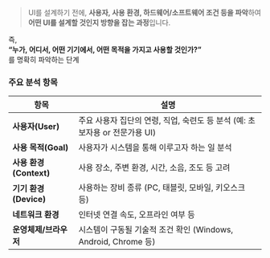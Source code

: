 
> UI를 설계하기 전에, **사용자, 사용 환경, 하드웨어/소프트웨어 조건 등을 파악**하여  
> **어떤 UI를 설계할 것인지 방향을 잡는 과정**입니다.

즉,  
**“누가, 어디서, 어떤 기기에서, 어떤 목적을 가지고 사용할 것인가?”**  
를 명확히 파악하는 단계


### 주요 분석 항목

|항목|설명|
|---|---|
|**사용자(User)**|주요 사용자 집단의 연령, 직업, 숙련도 등 분석 (예: 초보자용 or 전문가용 UI)|
|**사용 목적(Goal)**|사용자가 시스템을 통해 이루고자 하는 일 분석|
|**사용 환경(Context)**|사용 장소, 주변 환경, 시간, 소음, 조도 등 고려|
|**기기 환경(Device)**|사용하는 장비 종류 (PC, 태블릿, 모바일, 키오스크 등)|
|**네트워크 환경**|인터넷 연결 속도, 오프라인 여부 등|
|**운영체제/브라우저**|시스템이 구동될 기술적 조건 확인 (Windows, Android, Chrome 등)|